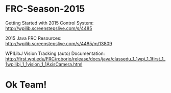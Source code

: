 FRC-Season-2015
===============
Getting Started with 2015 Control System:
http://wpilib.screenstepslive.com/s/4485

2015 Java FRC Resources:
http://wpilib.screenstepslive.com/s/4485/m/13809

WPILibJ Vision Tracking (auto) Documentation: http://first.wpi.edu/FRC/roborio/release/docs/java/classedu_1_1wpi_1_1first_1_1wpilibj_1_1vision_1_1AxisCamera.html

Ok Team!
=================================================
    
